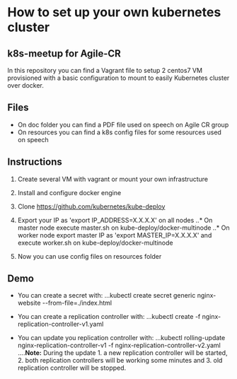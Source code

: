 # How to set up your own kubernetes cluster

## k8s-meetup for Agile-CR

In this repository you can find a Vagrant file to setup 2 centos7 VM provisioned with a basic configuration to mount to easily Kubernetes cluster over docker.

## Files
 * On doc folder you can find a PDF file used on speech on Agile CR group
 * On resources you can find a k8s config files for some resources used on speech

## Instructions

1. Create several VM with vagrant or mount your own infrastructure

2. Install and configure docker engine

3. Clone https://github.com/kubernetes/kube-deploy

4. Export your IP as 'export IP_ADDRESS=X.X.X.X' on all nodes
..* On master node execute master.sh on kube-deploy/docker-multinode
..* On worker node export master IP as 'export MASTER_IP=X.X.X.X' and execute worker.sh on kube-deploy/docker-multinode

5. Now you can use config files on resources folder


## Demo

 * You can create a secret with:
...kubectl create secret generic nginx-website --from-file=./index.html

 * You can create a replication controller with:
...kubectl create -f nginx-replication-controller-v1.yaml

 * You can update you replication controller with:
...kubectl rolling-update nginx-replication-controller-v1 -f nginx-replication-controller-v2.yaml
....**Note:** During the update 1. a new replication controller will be started, 2. both replication controllers will be working some minutes and 3. old replication controller will be stopped.


